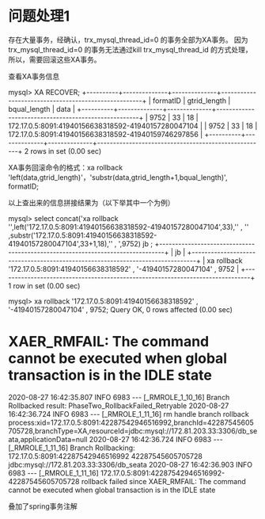 # 问题处理1

存在大量事务，经确认，trx_mysql_thread_id=0 的事务全部为XA事务。
因为trx_mysql_thread_id=0 的事务无法通过kill trx_mysql_thread_id 的方式处理，所以，需要回滚这些XA事务。

查看XA事务信息

mysql> XA RECOVER;
+----------+--------------+--------------+-----------------------------------------------------+
| formatID | gtrid_length | bqual_length | data                                                |
+----------+--------------+--------------+-----------------------------------------------------+
|     9752 |           33 |           18 | 172.17.0.5:8091:41940156638318592-41940157280047104 |
|     9752 |           33 |           18 | 172.17.0.5:8091:41940156638318592-41940159746297856 |
+----------+--------------+--------------+-----------------------------------------------------+
2 rows in set (0.00 sec)

 XA事务回滚命令的格式：xa rollback 'left(data,gtrid_length)'，'substr(data,gtrid_length+1,bqual_length)', formatID;

 以上查出来的信息拼接结果为（以下举其中一个为例）
 
 mysql> select concat('xa rollback \'',left('172.17.0.5:8091:41940156638318592-41940157280047104',33),'\' , \''     ,substr('172.17.0.5:8091:41940156638318592-41940157280047104',33+1,18),'\' , ',9752) jb ; 
 +-------------------------------------------------------------------------------+
 | jb                                                                            |
 +-------------------------------------------------------------------------------+
 | xa rollback '172.17.0.5:8091:41940156638318592' , '-41940157280047104' , 9752 |
 +-------------------------------------------------------------------------------+
 1 row in set (0.00 sec)
 
mysql> xa rollback '172.17.0.5:8091:41940156638318592' , '-41940157280047104' , 9752;
Query OK, 0 rows affected (0.00 sec)



# XAER_RMFAIL: The command cannot be executed when global transaction is in the  IDLE state

2020-08-27 16:42:35.807  INFO 6983 --- [_RMROLE_1_10_16] Branch Rollbacked result: PhaseTwo_RollbackFailed_Retryable
2020-08-27 16:42:36.724  INFO 6983 --- [_RMROLE_1_11_16] rm handle branch rollback process:xid=172.17.0.5:8091:42287542946516992,branchId=42287545605705728,branchType=XA,resourceId=jdbc:mysql://172.81.203.33:3306/db_seata,applicationData=null
2020-08-27 16:42:36.724  INFO 6983 --- [_RMROLE_1_11_16] Branch Rollbacking: 172.17.0.5:8091:42287542946516992 42287545605705728 jdbc:mysql://172.81.203.33:3306/db_seata
2020-08-27 16:42:36.903  INFO 6983 --- [_RMROLE_1_11_16] 172.17.0.5:8091:42287542946516992-42287545605705728 rollback failed since XAER_RMFAIL: The command cannot be executed when global transaction is in the  IDLE state

叠加了spring事务注解
